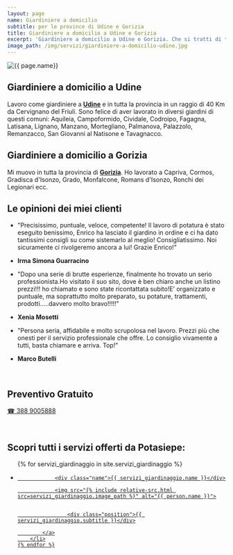 ```yaml
---
layout: page
name: Giardiniere a domicilio
subtitle: per le province di Udine e Gorizia
title: Giardiniere a domicilio a Udine e Gorizia
excerpt: 'Giardiniere a domicilio a Udine e Gorizia. Che si tratti di terrazzo, balcone o giardino Potasiepe ti aiuta a progettare e mantenere il tuo spazio verde.'
image_path: /img/servizi/giardiniere-a-domicilio-udine.jpg
---
```

<img src="{{ page.image_path }}" alt="{{ page.name}}" title="{{ page.name }}"/>


## Giardiniere a domicilio a Udine

Lavoro come giardiniere a <a href="/giardinaggio-udine-giardiniere/" title="Giardinaggio Udine, Giardiniere Udine per taglio siepe low cost e tutti i lavori di giardinaggio di cui hai bisogno">
  <strong>Udine</strong></a> e in tutta la provincia in un raggio di 40 Km da Cervignano del Friuli. Sono felice di aver lavorato in diversi giardini di questi comuni: Aquileia, Campoformido, Cividale, Codroipo, Fagagna, Latisana, Lignano, Manzano, Mortegliano, Palmanova, Palazzolo, Remanzacco, San Giovanni al Natisone e Tavagnacco.


## Giardiniere a domicilio a Gorizia

Mi muovo in tutta la provincia di <a href="/giardinaggio-gorizia-giardiniere/" title="Giardinaggio Gorizia, Giardiniere Gorizia per taglio siepe low cost e tutti i lavori di giardinaggio di cui hai bisogno">
  <strong>Gorizia</strong></a>. Ho lavorato a Capriva, Cormos, Gradisca d'Isonzo, Grado, Monfalcone, Romans d'Isonzo, Ronchi dei Legionari ecc.

## Le opinioni dei miei clienti

- "Precisissimo, puntuale, veloce, competente! Il lavoro di potatura è stato eseguito benissimo, Enrico ha lasciato il giardino in ordine e ci ha dato tantissimi consigli su come sistemarlo al meglio! Consigliatissimo. Noi sicuramente ci rivolgeremo ancora a lui! Grazie Enrico!"

- **Irma Simona Guarracino**

- "Dopo una serie di brutte esperienze, finalmente ho trovato un serio professionista.Ho visitato il suo sito, dove è ben chiaro anche un listino prezzi!!! ho chiamato e sono state ricontattata subito!E’ organizzato e puntuale, ma soprattutto molto preparato, su potature, trattamenti, prodotti.....davvero molto bravo!!!!!"

- **Xenia Mosetti**

- "Persona seria, affidabile e molto scrupolosa nel lavoro. Prezzi più che onesti per il servizio professionale che offre. Lo consiglio vivamente a tutti, basta chiamare e arriva. Top!"

- **Marco Butelli**

<br/>
<div class="text-center">
  <h2>Preventivo Gratuito</h2>
  <a title="numero di telefono di Potasiepe Giardiniere +393889005888" href="tel:+393889005888" class="button">&#9742; 388 9005888</a>
</div>
<br/><br/>

## Scopri tutti i servizi offerti da Potasiepe:

<div class="list-collection">
<ul>
	{% for servizi_giardinaggio in site.servizi_giardinaggio %}
		<li>
			<a href="{{ site.baseurl }}{{ servizi_giardinaggio.url }}">

				<div class="name">{{ servizi_giardinaggio.name }}</div>

				<img src="{% include relative-src.html src=servizi_giardinaggio.image_path %}" alt="{{ person.name }}">


					<div class="position">{{ servizi_giardinaggio.subtitle }}</div>

			</a>
		</li>
	{% endfor %}

</ul>
</div>
